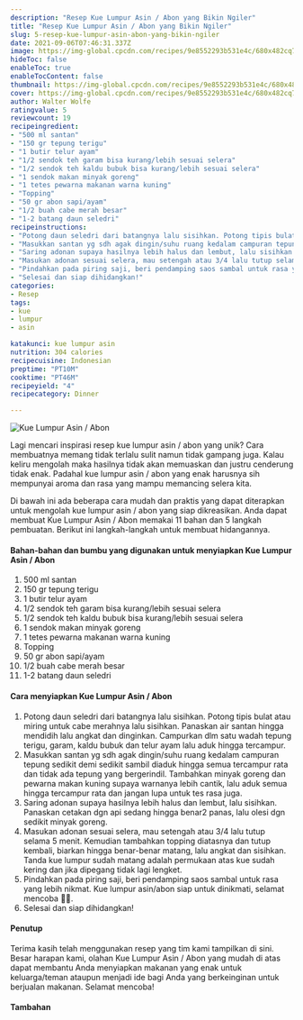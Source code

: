 ```yaml
---
description: "Resep Kue Lumpur Asin / Abon yang Bikin Ngiler"
title: "Resep Kue Lumpur Asin / Abon yang Bikin Ngiler"
slug: 5-resep-kue-lumpur-asin-abon-yang-bikin-ngiler
date: 2021-09-06T07:46:31.337Z
image: https://img-global.cpcdn.com/recipes/9e8552293b531e4c/680x482cq70/kue-lumpur-asin-abon-foto-resep-utama.jpg
hideToc: false
enableToc: true
enableTocContent: false
thumbnail: https://img-global.cpcdn.com/recipes/9e8552293b531e4c/680x482cq70/kue-lumpur-asin-abon-foto-resep-utama.jpg
cover: https://img-global.cpcdn.com/recipes/9e8552293b531e4c/680x482cq70/kue-lumpur-asin-abon-foto-resep-utama.jpg
author: Walter Wolfe
ratingvalue: 5
reviewcount: 19
recipeingredient:
- "500 ml santan"
- "150 gr tepung terigu"
- "1 butir telur ayam"
- "1/2 sendok teh garam bisa kurang/lebih sesuai selera"
- "1/2 sendok teh kaldu bubuk bisa kurang/lebih sesuai selera"
- "1 sendok makan minyak goreng"
- "1 tetes pewarna makanan warna kuning"
- "Topping"
- "50 gr abon sapi/ayam"
- "1/2 buah cabe merah besar"
- "1-2 batang daun seledri"
recipeinstructions:
- "Potong daun seledri dari batangnya lalu sisihkan. Potong tipis bulat atau miring untuk cabe merahnya lalu sisihkan. Panaskan air santan hingga mendidih lalu angkat dan dinginkan. Campurkan dlm satu wadah tepung terigu, garam, kaldu bubuk dan telur ayam lalu aduk hingga tercampur."
- "Masukkan santan yg sdh agak dingin/suhu ruang kedalam campuran tepung sedikit demi sedikit sambil diaduk hingga semua tercampur rata dan tidak ada tepung yang bergerindil. Tambahkan minyak goreng dan pewarna makan kuning supaya warnanya lebih cantik, lalu aduk semua hingga tercampur rata dan jangan lupa untuk tes rasa juga."
- "Saring adonan supaya hasilnya lebih halus dan lembut, lalu sisihkan. Panaskan cetakan dgn api sedang hingga benar2 panas, lalu olesi dgn sedikit minyak goreng."
- "Masukan adonan sesuai selera, mau setengah atau 3/4 lalu tutup selama 5 menit. Kemudian tambahkan topping diatasnya dan tutup kembali, biarkan hingga benar-benar matang, lalu angkat dan sisihkan. Tanda kue lumpur sudah matang adalah permukaan atas kue sudah kering dan jika dipegang tidak lagi lengket."
- "Pindahkan pada piring saji, beri pendamping saos sambal untuk rasa yang lebih nikmat. Kue lumpur asin/abon siap untuk dinikmati, selamat mencoba 🙏🥰."
- "Selesai dan siap dihidangkan!"
categories:
- Resep
tags:
- kue
- lumpur
- asin

katakunci: kue lumpur asin 
nutrition: 304 calories
recipecuisine: Indonesian
preptime: "PT10M"
cooktime: "PT46M"
recipeyield: "4"
recipecategory: Dinner

---
```



![Kue Lumpur Asin / Abon](https://img-global.cpcdn.com/recipes/9e8552293b531e4c/680x482cq70/kue-lumpur-asin-abon-foto-resep-utama.jpg)

Lagi mencari inspirasi resep kue lumpur asin / abon yang unik? Cara membuatnya memang tidak terlalu sulit namun tidak gampang juga. Kalau keliru mengolah maka hasilnya tidak akan memuaskan dan justru cenderung tidak enak. Padahal kue lumpur asin / abon yang enak harusnya sih mempunyai aroma dan rasa yang mampu memancing selera kita.




Di bawah ini ada beberapa cara mudah dan praktis yang dapat diterapkan untuk mengolah kue lumpur asin / abon yang siap dikreasikan. Anda dapat membuat Kue Lumpur Asin / Abon memakai 11 bahan dan 5 langkah pembuatan. Berikut ini langkah-langkah untuk membuat hidangannya.

<!--inarticleads1-->

#### Bahan-bahan dan bumbu yang digunakan untuk menyiapkan Kue Lumpur Asin / Abon

1. 500 ml santan
1. 150 gr tepung terigu
1. 1 butir telur ayam
1. 1/2 sendok teh garam bisa kurang/lebih sesuai selera
1. 1/2 sendok teh kaldu bubuk bisa kurang/lebih sesuai selera
1. 1 sendok makan minyak goreng
1. 1 tetes pewarna makanan warna kuning
1. Topping
1. 50 gr abon sapi/ayam
1. 1/2 buah cabe merah besar
1. 1-2 batang daun seledri

<!--inarticleads2-->

#### Cara menyiapkan Kue Lumpur Asin / Abon

1. Potong daun seledri dari batangnya lalu sisihkan. Potong tipis bulat atau miring untuk cabe merahnya lalu sisihkan. Panaskan air santan hingga mendidih lalu angkat dan dinginkan. Campurkan dlm satu wadah tepung terigu, garam, kaldu bubuk dan telur ayam lalu aduk hingga tercampur.
1. Masukkan santan yg sdh agak dingin/suhu ruang kedalam campuran tepung sedikit demi sedikit sambil diaduk hingga semua tercampur rata dan tidak ada tepung yang bergerindil. Tambahkan minyak goreng dan pewarna makan kuning supaya warnanya lebih cantik, lalu aduk semua hingga tercampur rata dan jangan lupa untuk tes rasa juga.
1. Saring adonan supaya hasilnya lebih halus dan lembut, lalu sisihkan. Panaskan cetakan dgn api sedang hingga benar2 panas, lalu olesi dgn sedikit minyak goreng.
1. Masukan adonan sesuai selera, mau setengah atau 3/4 lalu tutup selama 5 menit. Kemudian tambahkan topping diatasnya dan tutup kembali, biarkan hingga benar-benar matang, lalu angkat dan sisihkan. Tanda kue lumpur sudah matang adalah permukaan atas kue sudah kering dan jika dipegang tidak lagi lengket.
1. Pindahkan pada piring saji, beri pendamping saos sambal untuk rasa yang lebih nikmat. Kue lumpur asin/abon siap untuk dinikmati, selamat mencoba 🙏🥰.
1. Selesai dan siap dihidangkan!

#### Penutup

Terima kasih telah menggunakan resep yang tim kami tampilkan di sini. Besar harapan kami, olahan Kue Lumpur Asin / Abon yang mudah di atas dapat membantu Anda menyiapkan makanan yang enak untuk keluarga/teman ataupun menjadi ide bagi Anda yang berkeinginan untuk berjualan makanan. Selamat mencoba!

#### Tambahan



